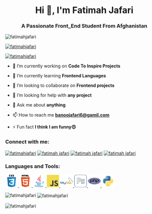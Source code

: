 <h1 align="center">Hi 👋, I'm Fatimah Jafari</h1>
<h3 align="center">A Passionate Front_End Student From Afghanistan</h3>

<p align="left"> <img src="https://komarev.com/ghpvc/?username=fatimahjafari&label=Profile%20views&color=0e75b6&style=flat" alt="fatimahjafari" /> </p>

<p align="left"> <a href="https://github.com/ryo-ma/github-profile-trophy"><img src="https://github-profile-trophy.vercel.app/?username=fatimahjafari" alt="fatimahjafari" /></a> </p>

<p align="left"> <a href="https://twitter.com/fatimahjafari" target="blank"><img src="https://img.shields.io/twitter/follow/fatimahjafari?logo=twitter&style=for-the-badge" alt="fatimahjafari" /></a> </p>

- 🔭 I’m currently working on **Code To Inspire Projects**

- 🌱 I’m currently learning **Frontend Languages**

- 👯 I’m looking to collaborate on **Frontend projects**

- 🤝 I’m looking for help with **any project**

- 💬 Ask me about **anything**

- 📫 How to reach me **banoojafari6@gamil.com**

- ⚡ Fun fact **I think I am funny😍**

<h3 align="left">Connect with me:</h3>
<p align="left">
<a href="https://twitter.com/fatimahjafari" target="blank"><img align="center" src="https://raw.githubusercontent.com/rahuldkjain/github-profile-readme-generator/master/src/images/icons/Social/twitter.svg" alt="fatimahjafari" height="30" width="40" /></a>
<a href="https://linkedin.com/in/fatimah jafari" target="blank"><img align="center" src="https://raw.githubusercontent.com/rahuldkjain/github-profile-readme-generator/master/src/images/icons/Social/linked-in-alt.svg" alt="fatimah jafari" height="30" width="40" /></a>
<a href="https://fb.com/fatimah jafari" target="blank"><img align="center" src="https://raw.githubusercontent.com/rahuldkjain/github-profile-readme-generator/master/src/images/icons/Social/facebook.svg" alt="fatimah jafari" height="30" width="40" /></a>
<a href="https://instagram.com/fatimah jafari" target="blank"><img align="center" src="https://raw.githubusercontent.com/rahuldkjain/github-profile-readme-generator/master/src/images/icons/Social/instagram.svg" alt="fatimah jafari" height="30" width="40" /></a>
</p>

<h3 align="left">Languages and Tools:</h3>
<p align="left"> <a href="https://www.w3schools.com/css/" target="_blank" rel="noreferrer"> <img src="https://raw.githubusercontent.com/devicons/devicon/master/icons/css3/css3-original-wordmark.svg" alt="css3" width="40" height="40"/> </a> <a href="https://www.w3.org/html/" target="_blank" rel="noreferrer"> <img src="https://raw.githubusercontent.com/devicons/devicon/master/icons/html5/html5-original-wordmark.svg" alt="html5" width="40" height="40"/> </a> <a href="https://www.java.com" target="_blank" rel="noreferrer"> <img src="https://raw.githubusercontent.com/devicons/devicon/master/icons/java/java-original.svg" alt="java" width="40" height="40"/> </a> <a href="https://developer.mozilla.org/en-US/docs/Web/JavaScript" target="_blank" rel="noreferrer"> <img src="https://raw.githubusercontent.com/devicons/devicon/master/icons/javascript/javascript-original.svg" alt="javascript" width="40" height="40"/> </a> <a href="https://www.mysql.com/" target="_blank" rel="noreferrer"> <img src="https://raw.githubusercontent.com/devicons/devicon/master/icons/mysql/mysql-original-wordmark.svg" alt="mysql" width="40" height="40"/> </a> <a href="https://www.photoshop.com/en" target="_blank" rel="noreferrer"> <img src="https://raw.githubusercontent.com/devicons/devicon/master/icons/photoshop/photoshop-line.svg" alt="photoshop" width="40" height="40"/> </a> <a href="https://www.php.net" target="_blank" rel="noreferrer"> <img src="https://raw.githubusercontent.com/devicons/devicon/master/icons/php/php-original.svg" alt="php" width="40" height="40"/> </a> <a href="https://www.python.org" target="_blank" rel="noreferrer"> <img src="https://raw.githubusercontent.com/devicons/devicon/master/icons/python/python-original.svg" alt="python" width="40" height="40"/> </a> </p>

<p><img align="left" src="https://github-readme-stats.vercel.app/api/top-langs?username=fatimahjafari&show_icons=true&locale=en&layout=compact" alt="fatimahjafari" /></p>

<p>&nbsp;<img align="center" src="https://github-readme-stats.vercel.app/api?username=fatimahjafari&show_icons=true&locale=en" alt="fatimahjafari" /></p>

<p><img align="center" src="https://github-readme-streak-stats.herokuapp.com/?user=fatimahjafari&" alt="fatimahjafari" /></p>
